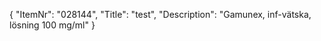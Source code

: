 {
  "ItemNr": "028144",
  "Title": "test",
  "Description": "Gamunex, inf-vätska, lösning 100 mg/ml"
}